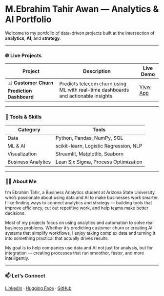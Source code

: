 # M.Ebrahim Tahir Awan — Analytics & AI Portfolio

Welcome to my portfolio of data-driven projects built at the intersection of **analytics**, **AI**, and **strategy**.

---

### 🌐 Live Projects
| Project | Description | Live Demo |
|----------|--------------|-----------|
| 📊 **Customer Churn Prediction Dashboard** | Predicts telecom churn using ML with real-time dashboards and actionable insights. | [View App](https://ebrahimtahirr-customer-churn-dashboard.hf.space) |

---

### 🧰 Tools & Skills
| Category | Tools |
|-----------|-------|
| Data | Python, Pandas, NumPy, SQL |
| ML & AI | scikit-learn, Logistic Regression, NLP |
| Visualization | Streamlit, Matplotlib, Seaborn |
| Business Analytics | Lean Six Sigma, Process Optimization |

---

### 🧑‍💼 About Me
I’m Ebrahim Tahir, a Business Analytics student at Arizona State University who’s passionate about using data and AI to make businesses work smarter. I like finding ways to connect analytics and strategy — building tools that improve efficiency, cut out repetitive work, and help teams make better decisions.

Most of my projects focus on using analytics and automation to solve real business problems. Whether it’s predicting customer churn or creating AI systems that simplify workflows, I enjoy taking complex data and turning it into something practical that actually drives results.

My goal is to help companies use data and AI not just for analysis, but for integration — creating processes that run smoother, faster, and more intelligently.

---

### 📫 Let’s Connect
[LinkedIn](https://www.linkedin.com/in/ebrahimtahirr) · [Hugging Face](https://huggingface.co/Ebrahimtahirr) · [GitHub](https://github.com/Ebrahimtahirr)
